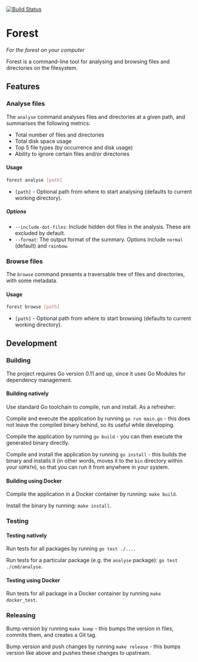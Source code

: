 [![Build Status](https://travis-ci.com/robinmitra/forest.svg?branch=master)](https://travis-ci.com/robinmitra/forest)

# Forest

*For the forest on your computer*

Forest is a command-line tool for analysing and browsing files and directories on the filesystem.

## Features

### Analyse files

The `analyse` command analyses files and directories at a given path, and summarises the following
metrics:
* Total number of files and directories
* Total disk space usage
* Top 5 file types (by occurrence and disk usage)
* Ability to ignore certain files and/or directories

#### Usage

```bash
forest analyse [path]
```

* `[path]` - Optional path from where to start analysing (defaults to current working directory).

##### Options

* `--include-dot-files`: Include hidden dot files in the analysis. These are excluded by default.
* `--format`: The output format of the summary. Options include `normal` (default) and `rainbow`.

### Browse files

The `browse` command presents a traversable tree of files and directories, with some metadata.

#### Usage

```bash
forest browse [path]
```

* `[path]` - Optional path from where to start browsing (defaults to current working directory).

## Development

### Building

The project requires Go version 0.11 and up, since it uses Go Modules for dependency management.

#### Building natively

Use standard Go toolchain to compile, run and install. As a refresher:

Compile and execute the application by running `go run main.go` - this does not leave the compiled 
binary behind, so its useful while developing.

Compile the application by running `go build` - you can then execute the generated binary directly.

Compile and install the application by running `go install` - this builds the binary and installs it
(in other words, moves it to the `bin` directory within your `GOPATH`), so that you can run it from
anywhere in your system.

#### Building using Docker

Compile the application in a Docker container by running: `make build`.

Install the binary by running: `make install`.

### Testing

#### Testing natively

Run tests for all packages by running `go test ./...`.

Run tests for a particular package (e.g. the `analyse` package): `go test ./cmd/analyse`.

#### Testing using Docker

Run tests for all package in a Docker container by running `make docker_test`.

### Releasing

Bump version by running `make bump` - this bumps the version in files, commits them, and creates a
Git tag.

Bump version and push changes by running `make release` - this bumps version like above and pushes
these changes to upstream.
